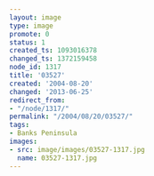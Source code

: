 ```yaml
---
layout: image
type: image
promote: 0
status: 1
created_ts: 1093016378
changed_ts: 1372159458
node_id: 1317
title: '03527'
created: '2004-08-20'
changed: '2013-06-25'
redirect_from:
- "/node/1317/"
permalink: "/2004/08/20/03527/"
tags:
- Banks Peninsula
images:
- src: image/images/03527-1317.jpg
  name: 03527-1317.jpg
---
```


